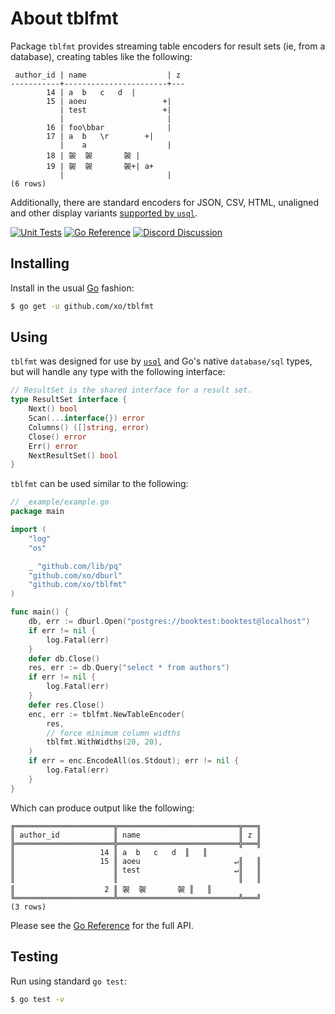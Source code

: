 # About tblfmt

Package `tblfmt` provides streaming table encoders for result sets (ie, from a
database), creating tables like the following:

```text
 author_id | name                  | z
-----------+-----------------------+---
        14 | a	b	c	d  |
        15 | aoeu                 +|
           | test                 +|
           |                       |
        16 | foo\bbar              |
        17 | a	b	\r        +|
           | 	a                  |
        18 | 袈	袈		袈 |
        19 | 袈	袈		袈+| a+
           |                       |
(6 rows)
```

Additionally, there are standard encoders for JSON, CSV, HTML, unaligned and
other display variants [supported by `usql`][usql].

[![Unit Tests][tblfmt-ci-status]][tblfmt-ci]
[![Go Reference][goref-tblfmt-status]][goref-tblfmt]
[![Discord Discussion][discord-status]][discord]

[tblfmt-ci]: https://github.com/xo/tblfmt/actions/workflows/test.yml
[tblfmt-ci-status]: https://github.com/xo/tblfmt/actions/workflows/test.yml/badge.svg
[goref-tblfmt]: https://pkg.go.dev/github.com/xo/tblfmt
[goref-tblfmt-status]: https://pkg.go.dev/badge/github.com/xo/tblfmt.svg
[discord]: https://discord.gg/yJKEzc7prt (Discord Discussion)
[discord-status]: https://img.shields.io/discord/829150509658013727.svg?label=Discord&logo=Discord&colorB=7289da&style=flat-square (Discord Discussion)

## Installing

Install in the usual [Go][go-project] fashion:

```sh
$ go get -u github.com/xo/tblfmt
```

## Using

`tblfmt` was designed for use by [`usql`][usql] and Go's native `database/sql`
types, but will handle any type with the following interface:

```go
// ResultSet is the shared interface for a result set.
type ResultSet interface {
	Next() bool
	Scan(...interface{}) error
	Columns() ([]string, error)
	Close() error
	Err() error
	NextResultSet() bool
}
```

`tblfmt` can be used similar to the following:

```go
// _example/example.go
package main

import (
	"log"
	"os"

	_ "github.com/lib/pq"
	"github.com/xo/dburl"
	"github.com/xo/tblfmt"
)

func main() {
	db, err := dburl.Open("postgres://booktest:booktest@localhost")
	if err != nil {
		log.Fatal(err)
	}
	defer db.Close()
	res, err := db.Query("select * from authors")
	if err != nil {
		log.Fatal(err)
	}
	defer res.Close()
	enc, err := tblfmt.NewTableEncoder(
		res,
		// force minimum column widths
		tblfmt.WithWidths(20, 20),
	)
	if err = enc.EncodeAll(os.Stdout); err != nil {
		log.Fatal(err)
	}
}
```

Which can produce output like the following:

```text
╔══════════════════════╦═══════════════════════════╦═══╗
║ author_id            ║ name                      ║ z ║
╠══════════════════════╬═══════════════════════════╬═══╣
║                   14 ║ a	b	c	d  ║   ║
║                   15 ║ aoeu                     ↵║   ║
║                      ║ test                     ↵║   ║
║                      ║                           ║   ║
║                    2 ║ 袈	袈		袈 ║   ║
╚══════════════════════╩═══════════════════════════╩═══╝
(3 rows)
```

Please see the [Go Reference][goref-tblfmt] for the full API.

## Testing

Run using standard `go test`:

```sh
$ go test -v
```

[go-project]: https://golang.org/project
[usql]: https://github.com/xo/usql
